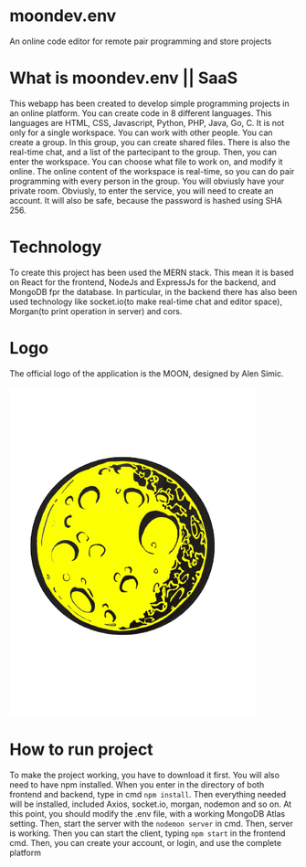 # moondev.env

An online code editor for remote pair programming and store projects

# What is moondev.env || SaaS

This webapp has been created to develop simple programming projects in an online platform. You can create code in 8 different languages. This languages are HTML, CSS, Javascript, 
Python, PHP, Java, Go, C. It is not only for a single workspace. You can work with other people. You can create a group. In this group, you can create shared files. There is also
the real-time chat, and a list of the partecipant to the group. Then, you can enter the workspace. You can choose what file to work on, and modify it online. The online
content of the workspace is real-time, so you can do pair programming with every person in the group. You will obviusly have your private room. Obviusly, to enter the service,
you will need to create an account. It will also be safe, because the password is hashed using SHA 256. 

# Technology

To create this project has been used the MERN stack. This mean it is based on React for the frontend, NodeJs and ExpressJs for the backend, and MongoDB fpr the database. In particular, 
in the backend there has also been used technology like socket.io(to make real-time chat and editor space), Morgan(to print operation in server) and cors. 

# Logo

The official logo of the application is the MOON, designed by Alen Simic. 

![alt text](https://github.com/MatteoPossamai/moondev.env/blob/master/frontend/src/images/moonBG.png)


# How to run project

To make the project working, you have to download it first. You will also need to have npm installed. When you enter in the directory of both frontend and backend, type in cmd
`npm install`. Then everything needed will be installed, included Axios, socket.io, morgan, nodemon and so on. At this point, you should modify the .env file, with a working
MongoDB Atlas setting. Then, start the server with the `nodemon server` in cmd. Then, server is working. Then you can start the client, typing `npm start` in the frontend 
cmd. Then, you can create your account, or login, and use the complete platform
